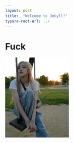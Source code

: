 ```yaml
---
layout: post
title:  "Welcome to Jekyll!"
typora-root-url: ../
---
```

# Fuck



<img src="/images/2023-06-23-second/rose.jpg" alt="rose" style="zoom:25%;" />
